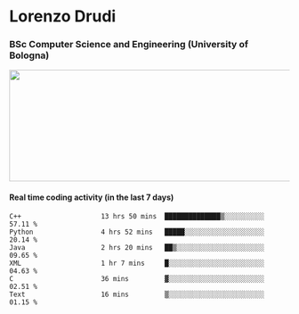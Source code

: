 # Lorenzo Drudi
### BSc Computer Science and Engineering (University of Bologna)

<img src="https://github-readme-stats-lorenzodrudi.vercel.app//api?username=LorenzoDrudi&count_private=true&show_icons=true&theme=gruvbox" height=200px width=550px>

<!---Use wakatime plugins to track the coding time--->
#### Real time coding activity (in the last 7 days)
<!--START_SECTION:waka-->

```text
C++                    13 hrs 50 mins  ██████████████▒░░░░░░░░░░   57.11 %
Python                 4 hrs 52 mins   █████░░░░░░░░░░░░░░░░░░░░   20.14 %
Java                   2 hrs 20 mins   ██▒░░░░░░░░░░░░░░░░░░░░░░   09.65 %
XML                    1 hr 7 mins     █░░░░░░░░░░░░░░░░░░░░░░░░   04.63 %
C                      36 mins         ▓░░░░░░░░░░░░░░░░░░░░░░░░   02.51 %
Text                   16 mins         ▒░░░░░░░░░░░░░░░░░░░░░░░░   01.15 %
```

<!--END_SECTION:waka-->
